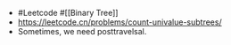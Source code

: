 - #Leetcode #[[Binary Tree]]
- https://leetcode.cn/problems/count-univalue-subtrees/
- Sometimes, we need posttravelsal.